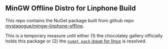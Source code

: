 ## MinGW Offline Distro for Linphone Build

This repo contains the NuGet package built from github repo [mystagogue/mingw-linphone-offline](https://github.com/Mystagogue/mingw-linphone-offline).

This is a temporary measure until either (1) the chocolatey gallery officially holds this package or (2) the [`nuget pack` issue for linux](https://github.com/NuGet/Home/issues/913) is resolved. 

